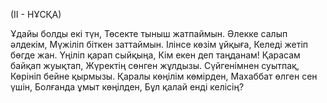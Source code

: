 (ІІ - НҰСҚА)

Ұдайы болды екі түн,
Төсекте тыныш жатпаймын.
Әлекке салып әлдекім,
Мүжіліп біткен заттаймын.
Ілінсе көзім ұйқыға,
Келеді жетіп бөгде жан.
Үңіліп қарап сыйқыңа,
Кім екен деп таңданам!
Қарасам байқап жуықтап,
Жүректің сөнген жұлдызы.
Сүйгенімнен суытпақ,
Көрініп бейне қырмызы.
Қаралы көңілім көмірден,
Махаббат өлген сен үшін,
Болғанда ұмыт көңілден,
Бұл қалай енді келісің?
